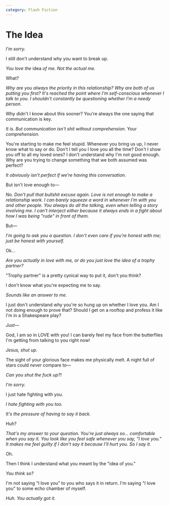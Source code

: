 ```yaml
---
category: Flash Fiction
---
```


# The Idea

*I'm sorry.*

I still don't understand why you want to break up.

*You love the* idea *of me. Not the actual me.*

What?

*Why are you always the priority in this relationship? Why are both of us putting you first? It's reached the point where I'm self-conscious whenever I talk to you. I shouldn't constantly be questioning whether I'm a needy person.*

Why didn't I know about this sooner? You're always the one saying that communication is key.

*It is. But communication isn't shit without comprehension.* Your *comprehension.*

You're starting to make me feel stupid. Whenever you bring us up, I never know what to say or do. Don't I tell you I love you all the time? Don't I show you off to all my loved ones? I don't understand why I'm not good enough. Why are you trying to change something that we both assumed was perfect?

*It obviously isn't perfect if we're having this conversation.*

But isn't love enough to&mdash;

*No. Don't pull that bullshit excuse again. Love is not enough to make a relationship work. I can barely squeeze a word in whenever I'm with you and other people. You always do all the talking, even when telling a story involving me. I can't interject either because it always ends in a fight about how I was being "rude" in front of them.*

But&mdash;

*I'm going to ask you a question. I don't even care if you're honest with me; just be honest with yourself.*

Ok&mldr;

*Are you actually in love with me, or do you just love the idea of a trophy partner?*

"Trophy partner" is a pretty cynical way to put it, don't you think?

I don't know what you're expecting me to say.

*Sounds like an answer to me.*

I just don't understand why you're so hung up on whether I love you. Am I not doing enough to prove that? Should I get on a rooftop and profess it like I'm in a Shakespeare play?

*Just&mdash;*

God, I am *so* in LOVE with you! I can barely feel my face from the butterflies I'm getting from talking to you right now!

*Jesus, shut up.*

The sight of your glorious face makes me physically melt. A night full of stars could *never* compare to&mdash;

*Can you shut the fuck up?!*

*I'm sorry.*

I just hate fighting with you.

*I hate fighting with you too.*

*It's the pressure of having to say it back.*

Huh?

*That's my answer to your question. You're just always so… comfortable when you say it. You look like you feel safe whenever you say, "I love you." It makes me feel guilty if I don't say it because I'll hurt you. So I say it.*

Oh.

Then I think I understand what you meant by the "idea of you."

*You think so?*

I'm not saying "I love you" to you who says it in return. I'm saying "I love you" to some echo chamber of myself.

*Huh. You actually got it.*
